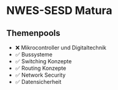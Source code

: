 # NWES-SESD Matura

## Themenpools
- :x: Mikrocontroller und Digitaltechnik
- :white_check_mark: Bussysteme
- :white_check_mark: Switching Konzepte
- :white_check_mark: Routing Konzepte
- :white_check_mark: Network Security
- :white_check_mark: Datensicherheit
